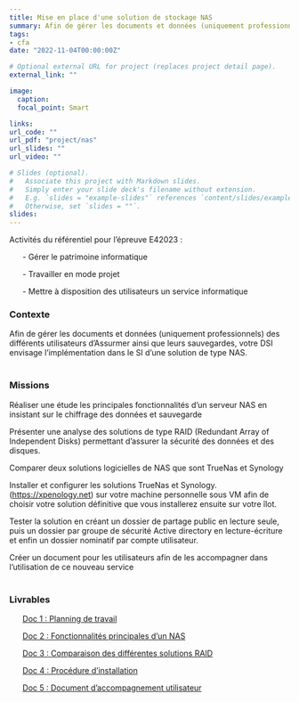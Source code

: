 ```yaml
---
title: Mise en place d'une solution de stockage NAS
summary: Afin de gérer les documents et données (uniquement professionnels) des différents utilisateurs d’Assurmer ainsi que leurs sauvegardes, votre DSI envisage l’implémentation dans le SI d’une solution de type NAS. 
tags:
- cfa
date: "2022-11-04T00:00:00Z"

# Optional external URL for project (replaces project detail page).
external_link: ""

image:
  caption: 
  focal_point: Smart

links:
url_code: ""
url_pdf: "project/nas"
url_slides: ""
url_video: ""

# Slides (optional).
#   Associate this project with Markdown slides.
#   Simply enter your slide deck's filename without extension.
#   E.g. `slides = "example-slides"` references `content/slides/example-slides.md`.
#   Otherwise, set `slides = ""`.
slides:
---
```


Activités du référentiel pour l’épreuve E42023 :

<ul>- Gérer le patrimoine informatique</ul>
<ul>- Travailler en mode projet</ul>
<ul>- Mettre à disposition des utilisateurs un service informatique</ul>

<h3>Contexte</h3>
Afin de gérer les documents et données (uniquement professionnels) des différents utilisateurs d’Assurmer ainsi que leurs sauvegardes, votre DSI envisage l’implémentation dans le SI d’une solution de type NAS. 
<br>
<br>
<h3>Missions</h3>

Réaliser une étude les principales fonctionnalités d’un serveur NAS en insistant sur le chiffrage des données et sauvegarde  

Présenter une analyse des solutions de type RAID (Redundant Array of Independent Disks) permettant d’assurer la sécurité des données et des disques. 

Comparer deux solutions logicielles de NAS que sont TrueNas et Synology 

Installer et configurer les solutions TrueNas et Synology. (https://xpenology.net) sur votre machine personnelle sous VM afin de choisir votre solution définitive que vous installerez ensuite sur votre îlot. 

Tester la solution en créant un dossier de partage public en lecture seule, puis un dossier par groupe de sécurité Active directory en lecture-écriture et enfin un dossier nominatif par compte utilisateur. 

Créer un document pour les utilisateurs afin de les accompagner dans l’utilisation de ce nouveau service
<br>
<br>
<h3>Livrables</h3>
<ul><a href="project/nas/doc1.pdf">Doc 1 : Planning de travail</a></ul>
<ul><a href="project/nas/doc2.pdf">Doc 2 : Fonctionnalités principales d’un NAS</a></ul>
<ul><a href="project/nas/doc3.pdf">Doc 3 : Comparaison des différentes solutions RAID</a></ul>
<ul><a href="project/nas/doc4.pdf">Doc 4 : Procédure d’installation</a></ul>
<ul><a href="project/nas/doc5.pdf">Doc 5 : Document d’accompagnement utilisateur </a></ul>

